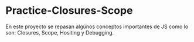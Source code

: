 # Practice-Closures-Scope
En este proyecto se repasan algúnos conceptos importantes de JS como lo son: Closures, Scope, Hositing y Debugging.
